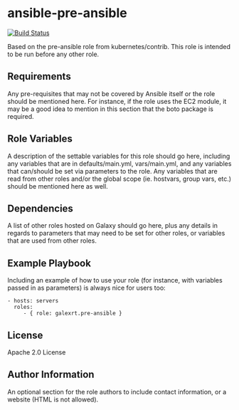 ansible-pre-ansible
===================

[![Build Status](https://travis-ci.org/galexrt/ansible-pre-ansible.svg?branch=master)](https://travis-ci.org/galexrt/ansible-pre-ansible)

Based on the pre-ansible role from kubernetes/contrib. This role is intended to be run before any other role.

Requirements
------------

Any pre-requisites that may not be covered by Ansible itself or the role should be mentioned here. For instance, if the role uses the EC2 module, it may be a good idea to mention in this section that the boto package is required.

Role Variables
--------------

A description of the settable variables for this role should go here, including any variables that are in defaults/main.yml, vars/main.yml, and any variables that can/should be set via parameters to the role. Any variables that are read from other roles and/or the global scope (ie. hostvars, group vars, etc.) should be mentioned here as well.

Dependencies
------------

A list of other roles hosted on Galaxy should go here, plus any details in regards to parameters that may need to be set for other roles, or variables that are used from other roles.

Example Playbook
----------------

Including an example of how to use your role (for instance, with variables passed in as parameters) is always nice for users too:

    - hosts: servers
      roles:
         - { role: galexrt.pre-ansible }

License
-------

Apache 2.0 License

Author Information
------------------

An optional section for the role authors to include contact information, or a website (HTML is not allowed).
